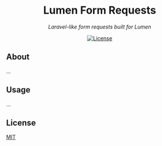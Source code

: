 <h1 align="center">Lumen Form Requests</h1>
<p align="center"><em>Laravel-like form requests built for Lumen</em></p>

<p align="center">
  <a href="LICENSE"><img src="https://img.shields.io/github/license/photogabble/lumen-form-request.svg" alt="License"></a>
</p>

## About

...

## Usage

...

## License

[MIT](LICENSE)
